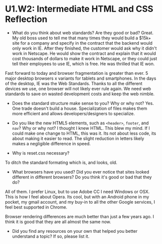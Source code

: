 # U1.W2: Intermediate HTML and CSS Reflection

* What do you think about web standards? Are they good or bad?
Great.  My old boss used to tell me that many times they would build a $15k+ site for a company and specify in the contract that the backend would only work in IE.  After they finished, the customer would ask why it didn't work in Netscape.  He would show the contract and explain that it would cost thousands of dollars to make it work in Netscape, or they could just tell their employees to use IE, which is free.  He was thrilled that IE won.

Fast forward to today and browser fragmentation is greater than ever.  5 major desktop browsers x variants for tablets and smartphones.  In the days of the desktop, IE was the Web Standards.  Thanks to all the different devices we use, one browser will not likely ever rule again.  We need web standards to save on wasted development costs and keep the web nimble.


* Does the standard structure make sense to you? Why or why not?
Yes.  One trade doesn't build a house.  Specialization of files makes them more efficient and allows developers/designers to specialize.

* Do you like the new HTML5 elements, such as `<header>`, `footer`, and `nav`? Why or why not?
I thought I knew HTML.  This blew my mind.  If I could make one change to HTML, this was it.  Its not about less code, its about making it easier to read.  The slight reduction in letters likely makes a negligible difference in speed.

* Why is reset.css necessary? 

To ditch the standard formating which is, and looks, old.


* What browsers have you used? Did you ever notice that sites looked different in different browsers? Do you think it's good or bad that they do?

All of them.  I prefer Linux, but to use Adobe CC I need Windows or OSX.  This is how I feel about Opera.  Its cool, but with an Android phone in my pocket, my gmail account, and my buy-in to all the other Google services, I feel best supported in Chrome.


Browser rendering differences are much better than just a few years ago.  I think it is good that they are all almost the same now.

* Did you find any resources on your own that helped you better understand a topic? If so, please list it.

